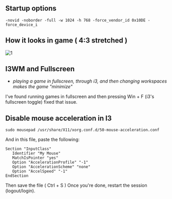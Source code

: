 ## Startup options

```
-novid -noborder -full -w 1024 -h 768 -force_vendor_id 0x10DE -force_device_i
```

## How it looks in game ( 4:3 stretched )

![1](https://files.catbox.moe/5hdy4a.png)

## I3WM and Fullscreen

* *playing a game in fullscreen, through i3, and then changing workspaces makes the game "minimize"*

 I've found running games in fullscreen and then pressing Win + F (i3's fullscreen toggle) fixed that issue.
 
 ## Disable mouse acceleration in I3
 
 ``` sudo mousepad /usr/share/X11/xorg.conf.d/50-mouse-acceleration.conf ```
 
 And in this file, paste the following:
 ```
Section "InputClass"
    Identifier "My Mouse"
    MatchIsPointer "yes"
    Option "AccelerationProfile" "-1"
    Option "AccelerationScheme" "none"
    Option "AccelSpeed" "-1"
EndSection
 ```
 Then save the file ( Ctrl + S ) Once you're done, restart the session (logout/login).

